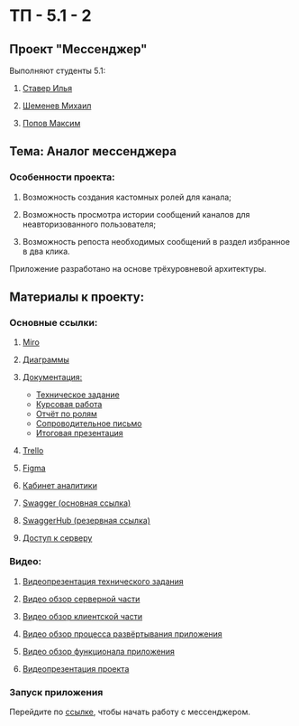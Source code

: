 # ТП - 5.1 - 2
## Проект "Мессенджер"

Выполняют студенты 5.1:

1. [Ставер Илья](https://github.com/ilyastaver)

2. [Шеменев Михаил](https://github.com/TouristTokyo)

3. [Попов Максим](https://github.com/maxembo)

## Тема: Аналог мессенджера

### Особенности проекта:

1) Возможность создания кастомных ролей для канала;

2) Возможность просмотра истории сообщений каналов для неавторизованного пользователя;

3) Возможность репоста необходимых сообщений в раздел избранное в два клика.

Приложение разработано на основе трёхуровневой архитектуры.


## Материалы к проекту:
### Основные ссылки:
1) [Miro](https://miro.com/app/board/uXjVPgHy0fg=/?share_link_id=897598389692)

2) [Диаграммы](https://github.com/TouristTokyo/messenger_project/tree/main/Diagrams)

3) [Документация:](https://github.com/TouristTokyo/messenger_project/tree/main/Documents)
    + [Техническое задание](https://github.com/TouristTokyo/messenger_project/blob/main/Documents/%D0%A2%D0%97.pdf)
    + [Курсовая работа](https://github.com/TouristTokyo/messenger_project/blob/main/Documents/%D0%9A%D1%83%D1%80%D1%81%D0%BE%D0%B2%D0%BE%D0%B9%20%D0%BF%D1%80%D0%BE%D0%B5%D0%BA%D1%82.pdf)
    + [Отчёт по ролям](https://github.com/TouristTokyo/messenger_project/blob/main/Documents/%D0%9E%D1%82%D1%87%D1%91%D1%82%20%D0%BF%D0%BE%20%D1%80%D0%BE%D0%BB%D1%8F%D0%BC.pdf)
    + [Сопроводительное письмо](https://github.com/TouristTokyo/messenger_project/blob/main/Documents/%D0%A1%D0%BE%D0%BF%D1%80%D0%BE%D0%B2%D0%BE%D0%B4%D0%B8%D1%82%D0%B5%D0%BB%D1%8C%D0%BD%D0%BE%D0%B5%20%D0%BF%D0%B8%D1%81%D1%8C%D0%BC%D0%BE.pdf)
    + [Итоговая презентация]()

4) [Trello](https://trello.com/b/xPTp0wMz/веб-приложение-мессенджер)

5) [Figma](https://www.figma.com/file/LBIOJMVFno7KNdw1x7hkke/Messenger?node-id=0%3A1&t=gMBF8YJx8i0pk3g9-1)

6) [Кабинет аналитики](https://metrika.yandex.ru/dashboard?id=93805223)

7) [Swagger (основная ссылка)](https://linking-api.onrender.com/swagger-ui/index.html#/)

8) [SwaggerHub (резервная ссылка)](https://app.swaggerhub.com/apis/TouristTokyo/linking-api/1.0.0)

9) [Доступ к серверу](https://docs.google.com/document/d/1vNXw2MBPTompcZ9b_9N7aDX82JTwQaU3zamD9QjuWd0/edit?usp=sharing) 

### Видео:
1) [Видеопрезентация технического задания](https://youtu.be/BFVJCdGCEMA)

2) [Видео обзор серверной части](https://youtu.be/YyIFQBjEg7M)

3) [Видео обзор клиентской части](https://youtu.be/puYsYvveLLU)

4) [Видео обзор процесса развёртывания приложения](https://youtu.be/f01F4AfqUfQ)

5) [Видео обзор функционала приложения](https://youtu.be/GDe23WXL2G0)

6) [Видеопрезентация проекта]()

### Запуск приложения
Перейдите по [ссылке](https://messenger-project-olfum8j2e-touristtokyo.vercel.app/), чтобы начать работу с мессенджером.

